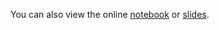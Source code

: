 You can also view the online [notebook](http://nbviewer.ipython.org/github/iit-cs429/main/blob/master/lectures/lec22/em.ipynb) or [slides](https://rawgithub.com/iit-cs429/main/master/lectures/lec22/em.slides.html).

